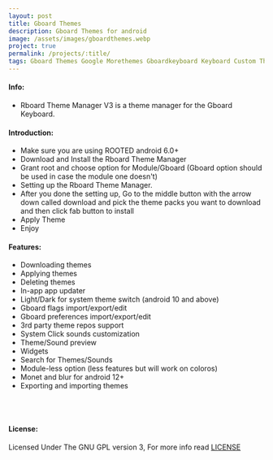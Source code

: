 ```yaml
---
layout: post
title: Gboard Themes
description: Gboard Themes for android
image: /assets/images/gboardthemes.webp
project: true
permalink: /projects/:title/
tags: Gboard Themes Google Morethemes Gboardkeyboard Keyboard Custom Themes
---
```


#### Info:
- Rboard Theme Manager V3 is a theme manager for the Gboard Keyboard.

#### Introduction:

- Make sure you are using ROOTED android 6.0+
- Download and Install the Rboard Theme Manager
- Grant root and choose option for Module/Gboard (Gboard option should be used in case the module one doesn't)
- Setting up the Rboard Theme Manager.
- After you done the setting up, Go to the middle button with the arrow down called download and pick the theme packs you want to download and then click fab button to install
- Apply Theme
- Enjoy

#### Features:

- Downloading themes
- Applying themes
- Deleting themes
- In-app app updater
- Light/Dark for system theme switch (android 10 and above)
- Gboard flags import/export/edit
- Gboard preferences import/export/edit
- 3rd party theme repos support
- System Click sounds customization
- Theme/Sound preview
- Widgets
- Search for Themes/Sounds
- Module-less option (less features but will work on coloros)
- Monet and blur for android 12+
- Exporting and importing themes

<br><br>
<h4>License:</h4>
Licensed Under The GNU GPL version 3, For more info read <a target="_blank" href="">LICENSE</a>
